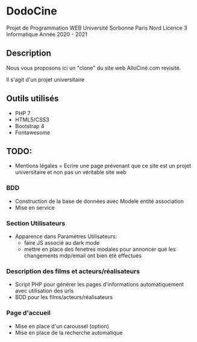 # DodoCine

Projet de Programmation WEB 
Université Sorbonne Paris Nord 
Licence 3 Informatique
Année 2020 - 2021

## Description

Nous vous proposons ici un "clone" du site web AlloCiné.com revisité. 

Il s'agit d'un projet universitaire

## Outils utilisés

* PHP 7
* HTML5/CSS3
* Bootstrap 4
* Fontawesome

## TODO:

* Mentions légales = Ecrire une page prévenant que ce site est un projet universitaire et non pas un véritable site web

### BDD
* Construction de la base de données avec Modele entité association
* Mise en service 

### Section Utilisateurs

* Apparence dans Paramètres Utilisateurs:
	* faire JS associé au dark mode
	* mettre en place des fenetres modales pour annoncer que les changements mdp/email ont bien été effectués

### Description des films et acteurs/réalisateurs
* Script PHP pour générer les pages d'informations automatiquement avec utilisation des urls
* BDD pour les films/acteurs/réalisateurs

### Page d'accueil
* Mise en place d'un caroussel (option)
* Mise en place de la recherche automatique




